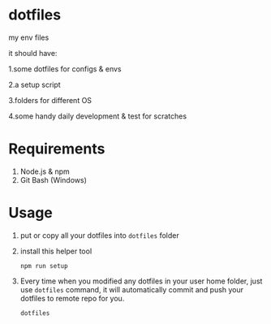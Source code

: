 # dotfiles

my env files

it should have:

1.some dotfiles for configs & envs

2.a setup script

3.folders for different OS

4.some handy daily development & test for scratches

# Requirements

1. Node.js & npm
2. Git Bash (Windows)

# Usage
 
1. put or copy all your dotfiles into `dotfiles` folder

2. install this helper tool
    ```
    npm run setup
    ```

3. Every time when you modified any dotfiles in your user home folder, just use `dotfiles` command, it will automatically commit and push your dotfiles to remote repo for you. 
    ```
    dotfiles
    ```


